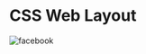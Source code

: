 # CSS Web Layout 
 
![facebook](https://user-images.githubusercontent.com/61032570/85217417-17c4d380-b367-11ea-912f-dc4e25abbffe.png)
